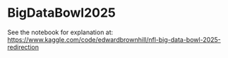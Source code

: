 # BigDataBowl2025

See the notebook for explanation at:
https://www.kaggle.com/code/edwardbrownhill/nfl-big-data-bowl-2025-redirection
